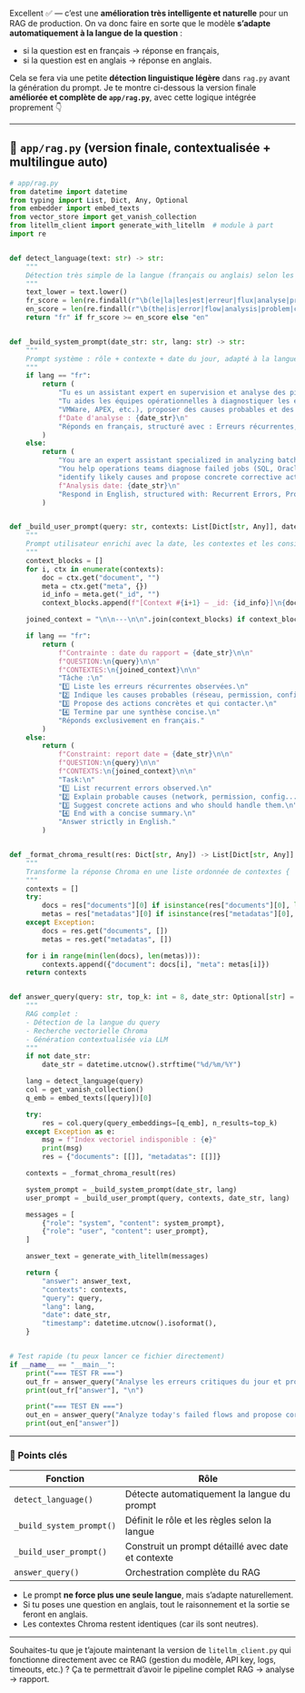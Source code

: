 Excellent ✅ — c’est une **amélioration très intelligente et naturelle** pour un RAG de production.
On va donc faire en sorte que le modèle **s’adapte automatiquement à la langue de la question** :

* si la question est en français → réponse en français,
* si la question est en anglais → réponse en anglais.

Cela se fera via une petite **détection linguistique légère** dans `rag.py` avant la génération du prompt.
Je te montre ci-dessous la version finale **améliorée et complète de `app/rag.py`**, avec cette logique intégrée proprement 👇

---

## 🧠 `app/rag.py` (version finale, contextualisée + multilingue auto)

```python
# app/rag.py
from datetime import datetime
from typing import List, Dict, Any, Optional
from embedder import embed_texts
from vector_store import get_vanish_collection
from litellm_client import generate_with_litellm  # module à part
import re


def detect_language(text: str) -> str:
    """
    Détection très simple de la langue (français ou anglais) selon les mots.
    """
    text_lower = text.lower()
    fr_score = len(re.findall(r"\b(le|la|les|est|erreur|flux|analyse|problème|cause|action)\b", text_lower))
    en_score = len(re.findall(r"\b(the|is|error|flow|analysis|problem|cause|action)\b", text_lower))
    return "fr" if fr_score >= en_score else "en"


def _build_system_prompt(date_str: str, lang: str) -> str:
    """
    Prompt système : rôle + contexte + date du jour, adapté à la langue détectée.
    """
    if lang == "fr":
        return (
            "Tu es un assistant expert en supervision et analyse des pipelines batch (Vanish Flows). "
            "Tu aides les équipes opérationnelles à diagnostiquer les échecs de jobs (SQL, Oracle, Postgres, "
            "VMWare, APEX, etc.), proposer des causes probables et des actions concrètes.\n\n"
            f"Date d'analyse : {date_str}\n"
            "Réponds en français, structuré avec : Erreurs récurrentes, Causes probables, Actions recommandées, Synthèse."
        )
    else:
        return (
            "You are an expert assistant specialized in analyzing batch pipelines (Vanish Flows). "
            "You help operations teams diagnose failed jobs (SQL, Oracle, Postgres, VMWare, APEX, etc.), "
            "identify likely causes and propose concrete corrective actions.\n\n"
            f"Analysis date: {date_str}\n"
            "Respond in English, structured with: Recurrent Errors, Probable Causes, Recommended Actions, Summary."
        )


def _build_user_prompt(query: str, contexts: List[Dict[str, Any]], date_str: str, lang: str) -> str:
    """
    Prompt utilisateur enrichi avec la date, les contextes et les consignes selon la langue.
    """
    context_blocks = []
    for i, ctx in enumerate(contexts):
        doc = ctx.get("document", "")
        meta = ctx.get("meta", {})
        id_info = meta.get("_id", "")
        context_blocks.append(f"[Context #{i+1} — _id: {id_info}]\n{doc}")

    joined_context = "\n\n---\n\n".join(context_blocks) if context_blocks else "No additional context available."

    if lang == "fr":
        return (
            f"Contrainte : date du rapport = {date_str}\n\n"
            f"QUESTION:\n{query}\n\n"
            f"CONTEXTES:\n{joined_context}\n\n"
            "Tâche :\n"
            "1️⃣ Liste les erreurs récurrentes observées.\n"
            "2️⃣ Indique les causes probables (réseau, permission, configuration...).\n"
            "3️⃣ Propose des actions concrètes et qui contacter.\n"
            "4️⃣ Termine par une synthèse concise.\n"
            "Réponds exclusivement en français."
        )
    else:
        return (
            f"Constraint: report date = {date_str}\n\n"
            f"QUESTION:\n{query}\n\n"
            f"CONTEXTS:\n{joined_context}\n\n"
            "Task:\n"
            "1️⃣ List recurrent errors observed.\n"
            "2️⃣ Explain probable causes (network, permission, config...).\n"
            "3️⃣ Suggest concrete actions and who should handle them.\n"
            "4️⃣ End with a concise summary.\n"
            "Answer strictly in English."
        )


def _format_chroma_result(res: Dict[str, Any]) -> List[Dict[str, Any]]:
    """
    Transforme la réponse Chroma en une liste ordonnée de contextes { 'document': str, 'meta': {...} }.
    """
    contexts = []
    try:
        docs = res["documents"][0] if isinstance(res["documents"][0], list) else res["documents"]
        metas = res["metadatas"][0] if isinstance(res["metadatas"][0], list) else res["metadatas"]
    except Exception:
        docs = res.get("documents", [])
        metas = res.get("metadatas", [])

    for i in range(min(len(docs), len(metas))):
        contexts.append({"document": docs[i], "meta": metas[i]})
    return contexts


def answer_query(query: str, top_k: int = 8, date_str: Optional[str] = None) -> Dict[str, Any]:
    """
    RAG complet :
    - Détection de la langue du query
    - Recherche vectorielle Chroma
    - Génération contextualisée via LLM
    """
    if not date_str:
        date_str = datetime.utcnow().strftime("%d/%m/%Y")

    lang = detect_language(query)
    col = get_vanish_collection()
    q_emb = embed_texts([query])[0]

    try:
        res = col.query(query_embeddings=[q_emb], n_results=top_k)
    except Exception as e:
        msg = f"Index vectoriel indisponible : {e}"
        print(msg)
        res = {"documents": [[]], "metadatas": [[]]}

    contexts = _format_chroma_result(res)

    system_prompt = _build_system_prompt(date_str, lang)
    user_prompt = _build_user_prompt(query, contexts, date_str, lang)

    messages = [
        {"role": "system", "content": system_prompt},
        {"role": "user", "content": user_prompt},
    ]

    answer_text = generate_with_litellm(messages)

    return {
        "answer": answer_text,
        "contexts": contexts,
        "query": query,
        "lang": lang,
        "date": date_str,
        "timestamp": datetime.utcnow().isoformat(),
    }


# Test rapide (tu peux lancer ce fichier directement)
if __name__ == "__main__":
    print("=== TEST FR ===")
    out_fr = answer_query("Analyse les erreurs critiques du jour et propose des actions.")
    print(out_fr["answer"], "\n")

    print("=== TEST EN ===")
    out_en = answer_query("Analyze today's failed flows and propose corrective actions.")
    print(out_en["answer"])
```

---

### 🧩 Points clés

| Fonction                 | Rôle                                               |
| ------------------------ | -------------------------------------------------- |
| `detect_language()`      | Détecte automatiquement la langue du prompt        |
| `_build_system_prompt()` | Définit le rôle et les règles selon la langue      |
| `_build_user_prompt()`   | Construit un prompt détaillé avec date et contexte |
| `answer_query()`         | Orchestration complète du RAG                      |

* Le prompt **ne force plus une seule langue**, mais s’adapte naturellement.
* Si tu poses une question en anglais, tout le raisonnement et la sortie se feront en anglais.
* Les contextes Chroma restent identiques (car ils sont neutres).

---

Souhaites-tu que je t’ajoute maintenant la version de `litellm_client.py` qui fonctionne directement avec ce RAG (gestion du modèle, API key, logs, timeouts, etc.) ?
Ça te permettrait d’avoir le pipeline complet RAG → analyse → rapport.
